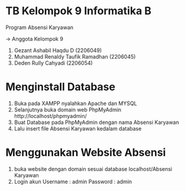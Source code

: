 # TB Kelompok 9 Informatika B
Program Absensi Karyawan

-> Anggota Kelompok 9
1. Gezant Ashabil Haqdu D (2206049)
2. Muhammad Renaldy Taufik Ramadhan (2206045)
3. Deden Rully Cahyadi (2206054)



# Menginstall Database
1. Buka pada XAMPP nyalahkan Apache dan MYSQL
2. Selanjutnya buka domain web PhpMyAdmin http://localhost/phpmyadmin/
3. Buat Database pada PhpMyAdmin dengan nama Absensi Karyawan
4. Lalu insert file Absensi Karyawan kedalam database

# Menggunakan Website Absensi
1. buka website dengan domain sesuai database localhost/Absensi Karyawan
2. Login akun Username : admin Password : admin
